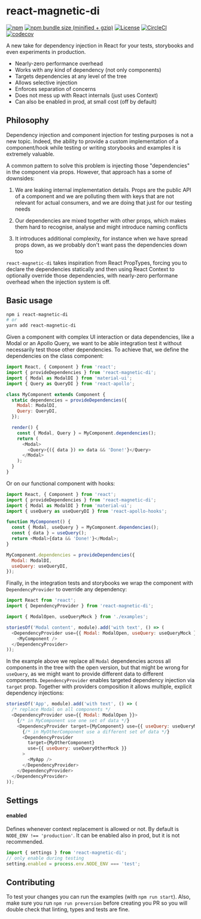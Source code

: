 # react-magnetic-di

[![npm](https://img.shields.io/npm/v/react-magnetic-di.svg)](https://www.npmjs.com/package/react-magnetic-di)
[![npm bundle size (minified + gzip)](https://img.shields.io/bundlephobia/minzip/react-magnetic-di.svg)](https://bundlephobia.com/result?p=react-magnetic-di)
[![License](https://img.shields.io/:license-MIT-blue.svg)](http://albertogasparin.mit-license.org)
[![CircleCI](https://circleci.com/gh/albertogasparin/react-magnetic-di.svg?style=shield&circle-token=cc7bd7e07aae2bb3fcde0a2bfb148b5c2208af84)](https://circleci.com/gh/albertogasparin/react-magnetic-di)
[![codecov](https://codecov.io/gh/albertogasparin/react-magnetic-di/branch/master/graph/badge.svg)](https://codecov.io/gh/albertogasparin/react-magnetic-di)

A new take for dependency injection in React for your tests, storybooks and even experiments in production.

- Nearly-zero performance overhead
- Works with any kind of dependency (not only components)
- Targets dependencies at any level of the tree
- Allows selective injection
- Enforces separation of concerns
- Does not mess up with React internals (just uses Context)
- Can also be enabled in prod, at small cost (off by default)

## Philosophy

Dependency injection and component injection for testing purposes is not a new topic. Indeed, the ability to provide a custom implementation of a component/hook while testing or writing storybooks and examples it is extremely valuable.

A common pattern to solve this problem is injecting those "dependencies" in the component via props. However, that approach has a some of downsides:

1. We are leaking internal implementation details. Props are the public API of a component and we are polluting them with keys that are not relevant for actual consumers, and we are doing that just for our testing needs

2. Our dependencies are mixed together with other props, which makes them hard to recognise, analyse and might introduce naming conflicts

3. It introduces additional complexity, for instance when we have spread props down, as we probably don't want pass the dependencies down too

`react-magnetic-di` takes inspiration from React PropTypes, forcing you to declare the dependencies statically and then using React Context to optionally override those dependencies, with nearly-zero performane overhead when the injection system is off.

## Basic usage

```sh
npm i react-magnetic-di
# or
yarn add react-magnetic-di
```

Given a component with complex UI interaction or data dependencies, like a Modal or an Apollo Query, we want to be able integration test it without necessarily test those other dependencies.
To achieve that, we define the dependencies on the class component:

```js
import React, { Component } from 'react';
import { provideDependencies } from 'react-magnetic-di';
import { Modal as ModalDI } from 'material-ui';
import { Query as QueryDI } from 'react-apollo';

class MyComponent extends Component {
  static dependencies = provideDependencies({
    Modal: ModalDI,
    Query: QueryDI,
  });

  render() {
    const { Modal, Query } = MyComponent.dependencies();
    return (
      <Modal>
        <Query>{({ data }) => data && 'Done!'}</Query>
      </Modal>
    );
  }
}
```

Or on our functional component with hooks:

```js
import React, { Component } from 'react';
import { provideDependencies } from 'react-magnetic-di';
import { Modal as ModalDI } from 'material-ui';
import { useQuery as useQueryDI } from 'react-apollo-hooks';

function MyComponent() {
  const { Modal, useQuery } = MyComponent.dependencies();
  const { data } = useQuery();
  return <Modal>{data && 'Done!'}</Modal>;
}

MyComponent.dependencies = provideDependencies({
  Modal: ModalDI,
  useQuery: useQueryDI,
});
```

Finally, in the integration tests and storybooks we wrap the component with `DependencyProvider` to override any dependency:

```js
import React from 'react';
import { DependencyProvider } from 'react-magnetic-di';

import { ModalOpen, useQueryMock } from './examples';

storiesOf('Modal content', module).add('with text', () => (
  <DependencyProvider use={{ Modal: ModalOpen, useQuery: useQueryMock }}>
    <MyComponent />
  </DependencyProvider>
));
```

In the example above we replace all `Modal` dependencies across all components in the tree with the open version, but that might be wrong for `useQuery`, as we might want to provide different data to different components. `DependencyProvider` enables targeted dependency injection via `target` prop. Together with providers composition it allows multiple, explicit dependency injections:

```js
storiesOf('App', module).add('with text', () => (
  /* replace Modal on all components */
  <DependencyProvider use={{ Modal: ModalOpen }}>
    {/* in MyComponent use one set of data */}
    <DependencyProvider target={MyComponent} use={{ useQuery: useQueryMock }}>
      {/* in MyOtherComponent use a different set of data */}
      <DependencyProvider
        target={MyOtherComponent}
        use={{ useQuery: useQueryOtherMock }}
      >
        <MyApp />
      </DependencyProvider>
    </DependencyProvider>
  </DependencyProvider>
));
```

## Settings

#### enabled

Defines whenever context replacement is allowed or not. By default is `NODE_ENV !== 'production'`. It can be enabled also in prod, but it is not recommended.

```js
import { settings } from 'react-magnetic-di';
// only enable during testing
setting.enabled = process.env.NODE_ENV === 'test';
```

## Contributing

To test your changes you can run the examples (with `npm run start`).
Also, make sure you run `npm run preversion` before creating you PR so you will double check that linting, types and tests are fine.
